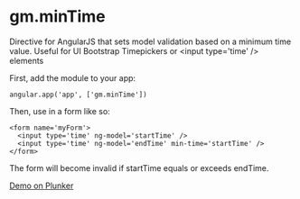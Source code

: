gm.minTime
==========

Directive for AngularJS that sets model validation based on a minimum time value. Useful for UI Bootstrap Timepickers or &lt;input type='time' /> elements

First, add the module to your app:

    angular.app('app', ['gm.minTime'])

Then, use in a form like so:

    <form name='myForm'>
      <input type='time' ng-model='startTime' />
      <input type='time' ng-model='endTime' min-time='startTime' />
    </form>

The form will become invalid if startTime equals or exceeds endTime.

<a href='http://plnkr.co/edit/4zSo2F?p=preview'>Demo on Plunker</a>
